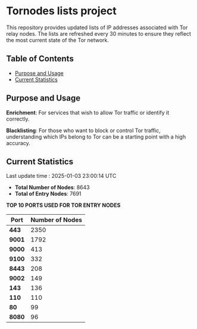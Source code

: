 # Tornodes lists project

This repository provides updated lists of IP addresses associated with Tor relay nodes. The lists are refreshed every 30 minutes to ensure they reflect the most current state of the Tor network.

## Table of Contents

- [Purpose and Usage](#purpose-and-usage)
- [Current Statistics](#current-statistics)


## Purpose and Usage

**Enrichment**: For services that wish to allow Tor traffic or identify it correctly.

**Blacklisting**: For those who want to block or control Tor traffic, understanding which IPs belong to Tor can be a starting point with a high accuracy.

## Current Statistics

Last update time : 2025-01-03 23:00:14 UTC

- **Total Number of Nodes**: 8643
- **Total of Entry Nodes**: 7691

**TOP 10 PORTS USED FOR TOR ENTRY NODES**

| **Port** | **Number of Nodes** |
|------|-----------------|
| **443**   | 2350  |
| **9001**   | 1792  |
| **9000**   | 413  |
| **9100**   | 332  |
| **8443**   | 208  |
| **9002**   | 149  |
| **143**   | 136  |
| **110**   | 110  |
| **80**   | 99  |
| **8080**   | 96  |

